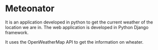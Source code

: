 # Meteonator

It is an application developed in python to get the current weather of the location we are in. The web application is developed in Python Django framework.

It uses the OpenWeatherMap API to get the information on wheater.

